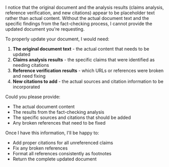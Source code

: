 I notice that the original document and the analysis results (claims analysis, reference verification, and new citations) appear to be placeholder text rather than actual content. Without the actual document text and the specific findings from the fact-checking process, I cannot provide the updated document you're requesting.

To properly update your document, I would need:

1. **The original document text** - the actual content that needs to be updated
2. **Claims analysis results** - the specific claims that were identified as needing citations
3. **Reference verification results** - which URLs or references were broken and need fixing
4. **New citations to add** - the actual sources and citation information to be incorporated

Could you please provide:
- The actual document content
- The results from the fact-checking analysis
- The specific sources and citations that should be added
- Any broken references that need to be fixed

Once I have this information, I'll be happy to:
- Add proper citations for all unreferenced claims
- Fix any broken references
- Format all references consistently as footnotes
- Return the complete updated document